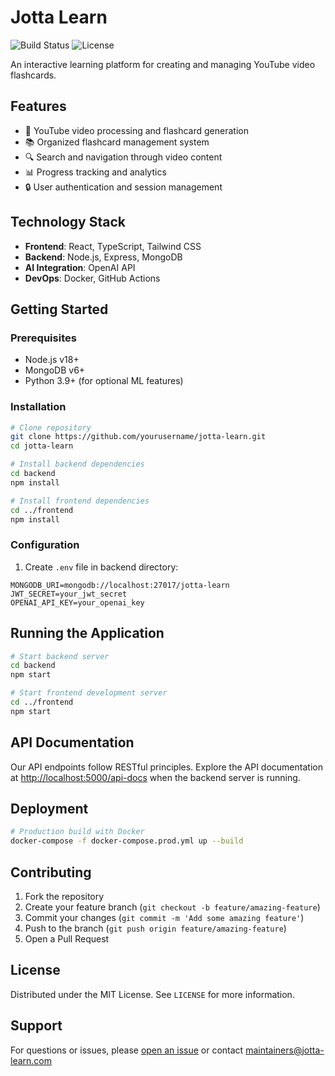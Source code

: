 # Jotta Learn

![Build Status](https://img.shields.io/github/actions/workflow/status/yourusername/jotta-learn/build.yml?style=flat-square)
![License](https://img.shields.io/github/license/yourusername/jotta-learn?style=flat-square)

An interactive learning platform for creating and managing YouTube video flashcards.

## Features
- 🎥 YouTube video processing and flashcard generation
- 📚 Organized flashcard management system
- 🔍 Search and navigation through video content
- 📊 Progress tracking and analytics
- 🔒 User authentication and session management

## Technology Stack
- **Frontend**: React, TypeScript, Tailwind CSS
- **Backend**: Node.js, Express, MongoDB
- **AI Integration**: OpenAI API
- **DevOps**: Docker, GitHub Actions

## Getting Started

### Prerequisites
- Node.js v18+
- MongoDB v6+
- Python 3.9+ (for optional ML features)

### Installation
```bash
# Clone repository
git clone https://github.com/yourusername/jotta-learn.git
cd jotta-learn

# Install backend dependencies
cd backend
npm install

# Install frontend dependencies
cd ../frontend
npm install
```

### Configuration
1. Create `.env` file in backend directory:
```env
MONGODB_URI=mongodb://localhost:27017/jotta-learn
JWT_SECRET=your_jwt_secret
OPENAI_API_KEY=your_openai_key
```

## Running the Application
```bash
# Start backend server
cd backend
npm start

# Start frontend development server
cd ../frontend
npm start
```

## API Documentation
Our API endpoints follow RESTful principles. Explore the API documentation at [http://localhost:5000/api-docs](http://localhost:5000/api-docs) when the backend server is running.

## Deployment
```bash
# Production build with Docker
docker-compose -f docker-compose.prod.yml up --build
```

## Contributing
1. Fork the repository
2. Create your feature branch (`git checkout -b feature/amazing-feature`)
3. Commit your changes (`git commit -m 'Add some amazing feature'`)
4. Push to the branch (`git push origin feature/amazing-feature`)
5. Open a Pull Request

## License
Distributed under the MIT License. See `LICENSE` for more information.

## Support
For questions or issues, please [open an issue](https://github.com/yourusername/jotta-learn/issues) or contact maintainers@jotta-learn.com